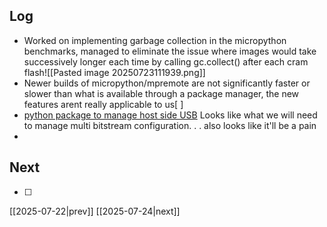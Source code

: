 ## Log
- Worked on implementing garbage collection in the micropython benchmarks, managed to eliminate the issue where images would take successively longer each time by calling gc.collect() after each cram flash![[Pasted image 20250723111939.png]]
- Newer builds of micropython/mpremote  are not significantly faster or slower than what is available through a package manager, the new features arent really applicable to us[ ]
- [python package to manage host side USB](https://github.com/pyusb/pyusb/tree/master) Looks like what we will need to manage multi bitstream configuration. . . also looks like it'll be a pain
- 
## Next
- [ ]

[[2025-07-22|prev]] [[2025-07-24|next]]
